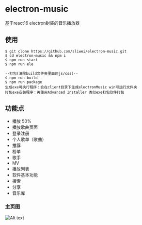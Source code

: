 # electron-music
基于react16 electron封装的音乐播放器

## 使用
````
$ git clone https://github.com/sliwei/electron-music.git
$ cd electron-music && npm i
$ npm run start
$ npm run ele

--打包(清除build文件夹里面的js/css)--  
$ npm run build
$ npm run package
生成exe可执行程序：会在client目录下生成electronMusic win可运行文件夹
打包exe安装程序：再使用Advanced Installer 类似exe打包软件打包
````
## 功能点

* 播放                50%
* 播放歌曲页面
* 登录注册
* 个人歌单（歌曲）
* 推荐
* 榜单
* 歌手
* MV
* 播放列表
* 软件基本功能
* 搜索
* 分享
* 音乐库

### 主页图

![Alt text](http://bstu.oss-cn-shenzhen.aliyuncs.com/QQ%E6%88%AA%E5%9B%BE20171206194755.png?Expires=1512564493&OSSAccessKeyId=TMP.AQGNQiXTfz17vkAHVAgN4hjVY-jUR1hLqqrXYc9zhdCIy8YePxpBisZiaa_5MC4CFQDJPLtw23NtfQoc1g6fnr1F-anRdwIVAItgsR4CkPgQPFHizI18DysezbE3&Signature=iVMalfTaOwb%2B78xZO5XUYSSjjPc%3D)